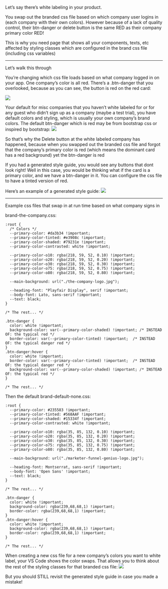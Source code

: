 Let’s say there’s white labeling in your product.

You swap out the branded css file based on which company user logins in (each company with their own colors). However because of a lack of quality control, their btn-danger or delete button is the same RED as their company primary color RED!

This is why you need page that shows all your components, texts, etc affected by styling classes which are configured in the brand css file (including css variables)

---

Let’s walk this through

You’re changing which css file loads based on what company logged in on your app. One company’s color is all red. There’s a .btn-danger that you overlooked, because as you can see, the button is red on the red card:

![](https://i.imgur.com/hpSszF8.png)

Your default for misc companies that you haven’t white labeled for or for any guest who didn’t sign up as a company (maybe a test trial), you have default colors and styling, which is usually your own company’s brand colors. The default btn-danger which is red may be from bootstrap css or inspired by bootstrap:
![](https://i.imgur.com/Uz4FkQt.png)

So that’s why the Delete button at the white labeled company has happened, because when you swapped out the branded css file and forgot that the company’s primary color is red (which means the dominant card has a red background) yet the btn-danger is red

If you had a generated style guide, you would see any buttons that dont look right! Well in this case, you would be thinking what if the card is a primary color, and we have a btn-danger in it. You can configure the css file to have a tinted version of red.

Here’s an example of a generated style guide:
![](https://i.imgur.com/CZks0uF.png)

---

Example css files that swap in at run time based on what company signs in

brand-the-company.css:
```
:root {  
  /* Colors */  
  --primary-color: #da3b34 !important;  
  --primary-color-tinted: #e3908c !important;  
  --primary-color-shaded: #79231e !important;  
  --primary-color-contrasted: white !important;  
  
  --primary-color-o10: rgba(218, 59, 52, 0.10) !important;  
  --primary-color-o20: rgba(218, 59, 52, 0.20) !important;  
  --primary-color-o30: rgba(218, 59, 52, 0.30) !important;  
  --primary-color-o75: rgba(218, 59, 52, 0.75) !important;  
  --primary-color-o80: rgba(218, 59, 52, 0.80) !important;  
  
  --main-background: url("./the-company-logo.jpg");  
  
  --heading-font: "Playfair Display", serif !important;  
  --body-font: Lato, sans-serif !important;  
  --text: black;  
}  
  
/* The rest... */  
  
.btn-danger {  
  color: white !important;  
  background-color: var(--primary-color-shaded) !important; /* INSTEAD OF: the typical red */  
  border-color: var(--primary-color-tinted) !important;  /* INSTEAD OF: the typical danger red */  
}  
.btn-danger:hover {  
  color: white !important;  
  border-color: var(--primary-color-tinted) !important;  /* INSTEAD OF: the typical danger red */  
  background-color: var(--primary-color-shaded) !important; /* INSTEAD OF: the typical red */  
}  
  
/* The rest... */
```

Then the default
brand-default-none.css:
```
:root {  
  --primary-color: #235583 !important;  
  --primary-color-tinted: #568AAF !important;  
  --primary-color-shaded: #15334f !important;  
  --primary-color-contrasted: white !important;  
  
  --primary-color-o10: rgba(35, 85, 132, 0.10) !important;  
  --primary-color-o20: rgba(35, 85, 132, 0.20) !important;  
  --primary-color-o30: rgba(35, 85, 132, 0.30) !important;  
  --primary-color-o75: rgba(35, 85, 132, 0.75) !important;  
  --primary-color-o80: rgba(35, 85, 132, 0.80) !important;  
    
  --main-background: url("./marketer-funnel-genius-logo.jpg");  
  
  --heading-font: Montserrat, sans-serif !important;  
  --body-font: 'Open Sans' !important;  
  --text: black;  
}  
  
/* The rest... */  
  
.btn-danger {  
  color: white !important;  
  background-color: rgba(239,68,68,1) !important;  
  border-color: rgba(239,68,68,1) !important;  
}  
.btn-danger:hover {  
  color: white !important;  
  background-color: rgba(239,68,68,1) !important;  
  border-color: rgba(239,68,68,1) !important;  
}  
  
/* The rest... */
```

When creating a new css file for a new company’s colors you want to white label, your VS Code shows the color swaps. That allows you to think about the rest of the styling classes for that branded css file:
![](https://i.imgur.com/TUJAL9s.png)

But you should STILL revisit the generated style guide in case you made a mistake!